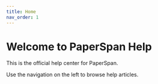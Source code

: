 ```yaml
---
title: Home
nav_order: 1
---
```


# Welcome to PaperSpan Help

This is the official help center for PaperSpan.

Use the navigation on the left to browse help articles.
